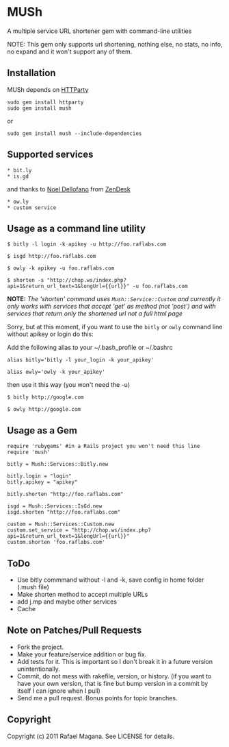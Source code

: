MUSh
====

A multiple service URL shortener gem with command-line utilities

NOTE: This gem only supports url shortening, nothing else, no stats, no info, no expand and it won't support any of them.

Installation
------------

MUSh depends on [HTTParty](https://github.com/jnunemaker/httparty "HTTParty")
	
	sudo gem install httparty
    sudo gem install mush

or
	
	sudo gem install mush --include-dependencies
	
Supported services
------------------

	* bit.ly
	* is.gd

and thanks to [Noel Dellofano](https://github.com/pinkvelociraptor) from [ZenDesk](http://www.zendesk.com/)

	* ow.ly
	* custom service

Usage as a command line utility
-------------------------------

    $ bitly -l login -k apikey -u http://foo.raflabs.com

    $ isgd http://foo.raflabs.com

    $ owly -k apikey -u foo.raflabs.com

	$ shorten -s "http://chop.ws/index.php?api=1&return_url_text=1&longUrl={{url}}" -u foo.raflabs.com

**NOTE:** _The 'shorten' command uses <code>Mush::Service::Custom</code> and currently it only works with services that accept 'get' as method (not 'post') and with services that return only the shortened url not a full html page_

Sorry, but at this moment, if you want to use the <code>bitly</code> or <code>owly</code> command line without apikey or login do this:

Add the following alias to your ~/.bash_profile or ~/.bashrc

    alias bitly='bitly -l your_login -k your_apikey'
	
	alias owly='owly -k your_apikey'

then use it this way (you won't need the -u)

    $ bitly http://google.com

    $ owly http://google.com

Usage as a Gem
--------------

	require 'rubygems' #in a Rails project you won't need this line
    require 'mush'

    bitly = Mush::Services::Bitly.new

    bitly.login = "login"
    bitly.apikey = "apikey"

    bitly.shorten "http://foo.raflabs.com"

    isgd = Mush::Services::IsGd.new
    isgd.shorten "http://foo.raflabs.com"

	custom = Mush::Services::Custom.new
	custom.set_service = "http://chop.ws/index.php?api=1&return_url_text=1&longUrl={{url}}"
	custom.shorten 'foo.raflabs.com'
	
ToDo
----

* Use bitly commmand without -l and -k, save config in home folder (.mush file)
* Make shorten method to accept multiple URLs
* add j.mp and maybe other services
* Cache

Note on Patches/Pull Requests
-----------------------------
 
* Fork the project.
* Make your feature/service addition or bug fix.
* Add tests for it. This is important so I don't break it in a
  future version unintentionally.
* Commit, do not mess with rakefile, version, or history.
  (if you want to have your own version, that is fine but bump version in a commit by itself I can ignore when I pull)
* Send me a pull request. Bonus points for topic branches.

Copyright
---------

Copyright (c) 2011 Rafael Magana. See LICENSE for details.